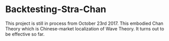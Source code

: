 # Backtesting-Stra-Chan
This project is still in process from October 23rd 2017. This embodied Chan Theory which is Chinese-market localization of Wave Theory. It turns out to be effective so far.
